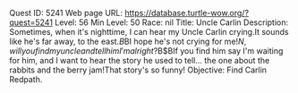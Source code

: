 Quest ID: 5241
Web page URL: https://database.turtle-wow.org/?quest=5241
Level: 56
Min Level: 50
Race: nil
Title: Uncle Carlin
Description: Sometimes, when it's nighttime, I can hear my Uncle Carlin crying.It sounds like he's far away, to the east.$B$BI hope he's not crying for me!$N, will you find my uncle and tell him I'm alright?$B$BIf you find him say I'm waiting for him, and I want to hear the story he used to tell... the one about the rabbits and the berry jam!That story's so funny!
Objective: Find Carlin Redpath.
